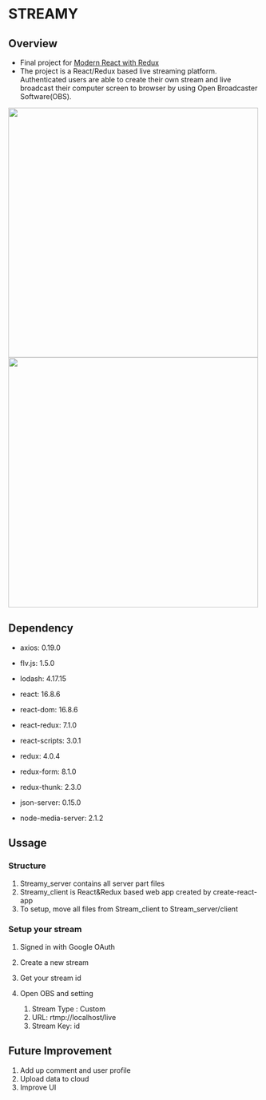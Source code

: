 # STREAMY

## Overview

- Final project for [Modern React with Redux](https://www.udemy.com/react-redux/learn/v4/content)
- The project is a React/Redux based live streaming platform. Authenticated users are able to create their own stream and live broadcast their computer screen to browser by using Open Broadcaster Software(OBS).

<img src='https://github.com/yiiifan/Streamy_server/blob/master/img/streamy.png?raw=true' width= '500px'>

<img src='https://github.com/yiiifan/Streamy_server/blob/master/img/streamy_display.png?raw=true' width= '500px'>

## Dependency

- axios: 0.19.0
- flv.js: 1.5.0
- lodash: 4.17.15
- react: 16.8.6
- react-dom: 16.8.6
- react-redux: 7.1.0
- react-scripts: 3.0.1
- redux: 4.0.4
- redux-form: 8.1.0
- redux-thunk: 2.3.0

- json-server: 0.15.0
- node-media-server: 2.1.2

## Ussage

### Structure

1. Streamy_server contains all server part files
2. Streamy_client is React&Redux based web app created by create-react-app
3. To setup, move all files from Stream_client to Stream_server/client

### Setup your stream

1. Signed in with Google OAuth
2. Create a new stream

3. Get your stream id
4. Open OBS and setting
   1. Stream Type : Custom
   2. URL: rtmp://localhost/live
   3. Stream Key: id

## Future Improvement

1. Add up comment and user profile
2. Upload data to cloud
3. Improve UI
